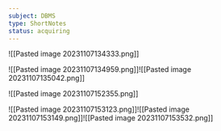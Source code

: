 ```yaml
---
subject: DBMS
type: ShortNotes
status: acquiring
---
```

![[Pasted image 20231107134333.png]]

![[Pasted image 20231107134959.png]]![[Pasted image 20231107135042.png]]

![[Pasted image 20231107152355.png]]

![[Pasted image 20231107153123.png]]![[Pasted image 20231107153149.png]]![[Pasted image 20231107153532.png]]

